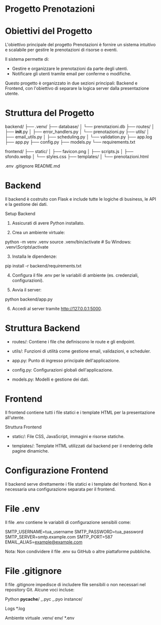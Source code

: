 # Progetto Prenotazioni

# Obiettivi del Progetto

L'obiettivo principale del progetto Prenotazioni è fornire un sistema intuitivo e scalabile per gestire le prenotazioni di risorse o eventi.

Il sistema permette di:

- Gestire e organizzare le prenotazioni da parte degli utenti.
- Notificare gli utenti tramite email per conferme o modifiche.

Questo progetto è organizzato in due sezioni principali: Backend e Frontend, con l'obiettivo di separare la logica server dalla presentazione utente.

# Struttura del Progetto

backend/
├── .venv/
├── database/
│ └── prenotazioni.db
├── routes/
│ ├── **init**.py
│ ├── error_handlers.py
│ └── prenotazioni.py
├── utils/
│ ├── email_utils.py
│ ├── scheduling.py
│ └── validation.py
├── app.log
├── app.py
├── config.py
├── models.py
└── requirements.txt

frontend/
├── static/
│ ├── favicon.png
│ ├── scripts.js
│ ├── sfondo.webp
│ └── styles.css
├── templates/
│ └── prenotazioni.html

.env
.gitignore
README.md

# Backend

Il backend è costruito con Flask e include tutte le logiche di business, le API e la gestione dei dati.

Setup Backend

1. Assicurati di avere Python installato.

2. Crea un ambiente virtuale:

python -m venv .venv
source .venv/bin/activate # Su Windows: .venv\Scripts\activate

3. Installa le dipendenze:

pip install -r backend/requirements.txt

4. Configura il file .env per le variabili di ambiente (es. credenziali,
   configurazioni).

5. Avvia il server:

python backend/app.py

6. Accedi al server tramite http://127.0.0.1:5000.

# Struttura Backend

- routes/: Contiene i file che definiscono le route e gli endpoint.

- utils/: Funzioni di utilità come gestione email, validazioni, e scheduler.

- app.py: Punto di ingresso principale dell'applicazione.

- config.py: Configurazioni globali dell'applicazione.

- models.py: Modelli e gestione dei dati.

# Frontend

Il frontend contiene tutti i file statici e i template HTML per la presentazione all'utente.

Struttura Frontend

- static/: File CSS, JavaScript, immagini e risorse statiche.

- templates/: Template HTML utilizzati dal backend per il rendering delle pagine dinamiche.

# Configurazione Frontend

Il backend serve direttamente i file statici e i template del frontend.
Non è necessaria una configurazione separata per il frontend.

# File .env

Il file .env contiene le variabili di configurazione sensibili come:

SMTP_USERNAME=tua_username
SMTP_PASSWORD=tua_password
SMTP_SERVER=smtp.example.com
SMTP_PORT=587
EMAIL_ALIAS=example@example.com

Nota: Non condividere il file .env su GitHub o altre piattaforme pubbliche.

# File .gitignore

Il file .gitignore impedisce di includere file sensibili o non necessari nel repository Git.
Alcune voci incluse:

Python
**pycache**/
_.pyc
_.pyo
instance/

Logs
\*.log

Ambiente virtuale
.venv/
env/
\*.env
